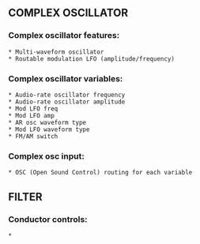 ## COMPLEX OSCILLATOR
  
  ### Complex oscillator features:
    * Multi-waveform oscillator
    * Routable modulation LFO (amplitude/frequency)

  ### Complex oscillator variables:
    * Audio-rate oscillator frequency
    * Audio-rate oscillator amplitude
    * Mod LFO freq
    * Mod LFO amp
    * AR osc waveform type
    * Mod LFO waveform type
    * FM/AM switch
    
  ### Complex osc input:
    * OSC (Open Sound Control) routing for each variable
    
## FILTER

  ### Conductor controls:
    * 
